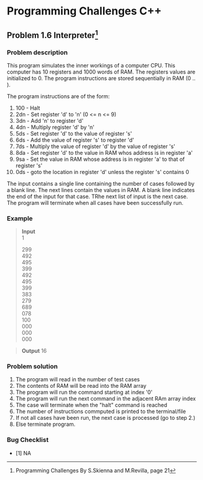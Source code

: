 # Programming Challenges C++
## Problem 1.6 Interpreter[^1]
### Problem description
This program simulates the inner workings of a computer CPU. This computer has 10 registers and 1000 words of RAM. The registers values are initialized to 0. The program instructions are stored sequentially in RAM (0 .. ). 

The program instructions are of the form:
1. 100 - Halt
2. 2dn - Set register 'd' to 'n' (0 <= n <= 9)
3. 3dn - Add 'n' to register 'd'
4. 4dn - Multiply register 'd' by 'n'
5. 5ds - Set register 'd' to the value of register 's'
6. 6ds - Add the value of register 's' to register 'd'
7. 7ds - Multiply the value of register 'd' by the value of register 's'
8. 8da - Set register 'd' to the value in RAM whos address is in register 'a'
9. 9sa - Set the value in RAM whose address is in register 'a' to that of register 's'
10. 0ds - goto the location in register 'd' unless the register 's' contains 0

The input contains a single line containing the number of cases followed by a blank line. The next lines contain the values in RAM. A blank line indicates the end of the input for that case. TRhe next list of input is the next case. The program will terminate when all cases have been successfully run.


### Example 
>**Input**                                                                 
>1                                                          
>                                              
>299                                     
>492                                                  
>495                                                       
>399                                                 
>492                                                
>495                                                  
>399                                             
>383                                                
>279                                                       
>689                                                     
>078                                                      
>100                                                        
>000                                                   
>000                                                    
>000                                                                                                                                                                                      

>**Output**
>16                                                                                            


### Problem solution
1. The program will read in the number of test cases
2. The contents of RAM will be read into the RAM array
3. The program will run the command starting at index '0'
4. The program will run the next command in the adjacent RAm array index
5. The case will terminate when the "halt" command is reached
6. The number of instructions commputed is printed to the terminal/file
7. If not all cases have been run, the next case is processed (go to step 2.)
8. Else terminate program.


### Bug Checklist
- [1] NA

[^1]: Programming Challenges By S.Skienna and M.Revilla, page 21